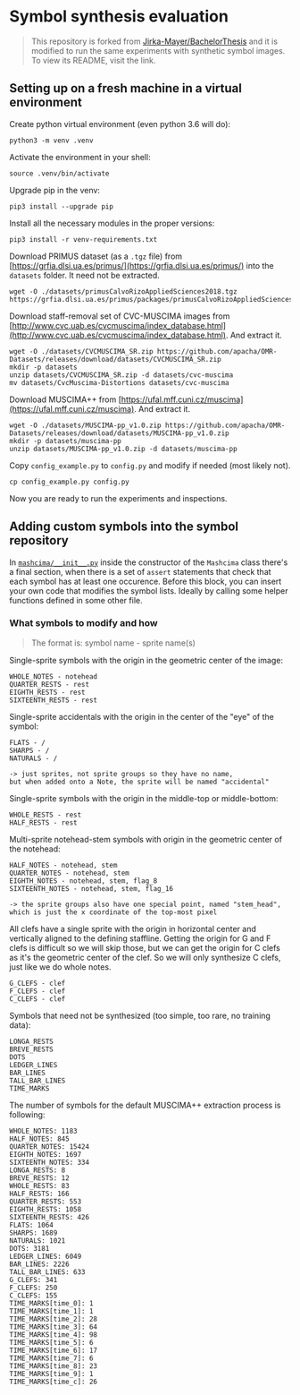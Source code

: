 # Symbol synthesis evaluation

> This repository is forked from [Jirka-Mayer/BachelorThesis](https://github.com/Jirka-Mayer/BachelorThesis) and it is modified to run the same experiments with synthetic symbol images. To view its README, visit the link.


## Setting up on a fresh machine in a virtual environment

Create python virtual environment (even python 3.6 will do):

    python3 -m venv .venv

Activate the environment in your shell:

    source .venv/bin/activate

Upgrade pip in the venv:

    pip3 install --upgrade pip

Install all the necessary modules in the proper versions:

    pip3 install -r venv-requirements.txt

Download PRIMUS dataset (as a `.tgz` file) from
[https://grfia.dlsi.ua.es/primus/](https://grfia.dlsi.ua.es/primus/) into the `datasets` folder. It need not be extracted.

    wget -O ./datasets/primusCalvoRizoAppliedSciences2018.tgz https://grfia.dlsi.ua.es/primus/packages/primusCalvoRizoAppliedSciences2018.tgz

Download staff-removal set of CVC-MUSCIMA images from [http://www.cvc.uab.es/cvcmuscima/index_database.html](http://www.cvc.uab.es/cvcmuscima/index_database.html). And extract it.

    wget -O ./datasets/CVCMUSCIMA_SR.zip https://github.com/apacha/OMR-Datasets/releases/download/datasets/CVCMUSCIMA_SR.zip
    mkdir -p datasets
    unzip datasets/CVCMUSCIMA_SR.zip -d datasets/cvc-muscima
    mv datasets/CvcMuscima-Distortions datasets/cvc-muscima

Download MUSCIMA++ from [https://ufal.mff.cuni.cz/muscima](https://ufal.mff.cuni.cz/muscima). And extract it.

    wget -O ./datasets/MUSCIMA-pp_v1.0.zip https://github.com/apacha/OMR-Datasets/releases/download/datasets/MUSCIMA-pp_v1.0.zip
    mkdir -p datasets/muscima-pp
    unzip datasets/MUSCIMA-pp_v1.0.zip -d datasets/muscima-pp

Copy `config_example.py` to `config.py` and modify if needed (most likely not).

    cp config_example.py config.py

Now you are ready to run the experiments and inspections.


## Adding custom symbols into the symbol repository

In [`mashcima/__init__.py`](mashcima/__init__.py) inside the constructor of the `Mashcima` class there's a final section, when there is a set of `assert` statements
that check that each symbol has at least one occurence. Before this block, you can insert your own code that modifies the symbol lists. Ideally by calling some helper functions defined in some other file.


### What symbols to modify and how

> The format is: symbol name - sprite name(s)

Single-sprite symbols with the origin in the geometric center of the image:

    WHOLE_NOTES - notehead
    QUARTER_RESTS - rest
    EIGHTH_RESTS - rest
    SIXTEENTH_RESTS - rest

Single-sprite accidentals with the origin in the center of the "eye" of the symbol:

    FLATS - /
    SHARPS - /
    NATURALS - /
    
    -> just sprites, not sprite groups so they have no name,
    but when added onto a Note, the sprite will be named "accidental"

Single-sprite symbols with the origin in the middle-top or middle-bottom:

    WHOLE_RESTS - rest
    HALF_RESTS - rest

Multi-sprite notehead-stem symbols with origin in the geometric center of the notehead:

    HALF_NOTES - notehead, stem
    QUARTER_NOTES - notehead, stem
    EIGHTH_NOTES - notehead, stem, flag_8
    SIXTEENTH_NOTES - notehead, stem, flag_16

    -> the sprite groups also have one special point, named "stem_head",
    which is just the x coordinate of the top-most pixel
    
All clefs have a single sprite with the origin in horizontal center and vertically aligned to the defining staffline. Getting the origin for G and F clefs is difficult so we will skip those, but we can get the origin for C clefs as it's the geometric center of the clef. So we will only synthesize C clefs, just like we do whole notes.

    G_CLEFS - clef
    F_CLEFS - clef
    C_CLEFS - clef

Symbols that need not be synthesized (too simple, too rare, no training data):

    LONGA_RESTS
    BREVE_RESTS
    DOTS
    LEDGER_LINES
    BAR_LINES
    TALL_BAR_LINES
    TIME_MARKS

The number of symbols for the default MUSCIMA++ extraction process is following:

    WHOLE_NOTES: 1183
    HALF_NOTES: 845
    QUARTER_NOTES: 15424
    EIGHTH_NOTES: 1697
    SIXTEENTH_NOTES: 334
    LONGA_RESTS: 8
    BREVE_RESTS: 12
    WHOLE_RESTS: 83
    HALF_RESTS: 166
    QUARTER_RESTS: 553
    EIGHTH_RESTS: 1058
    SIXTEENTH_RESTS: 426
    FLATS: 1064
    SHARPS: 1689
    NATURALS: 1021
    DOTS: 3181
    LEDGER_LINES: 6049
    BAR_LINES: 2226
    TALL_BAR_LINES: 633
    G_CLEFS: 341
    F_CLEFS: 250
    C_CLEFS: 155
    TIME_MARKS[time_0]: 1
    TIME_MARKS[time_1]: 1
    TIME_MARKS[time_2]: 28
    TIME_MARKS[time_3]: 64
    TIME_MARKS[time_4]: 98
    TIME_MARKS[time_5]: 6
    TIME_MARKS[time_6]: 17
    TIME_MARKS[time_7]: 6
    TIME_MARKS[time_8]: 23
    TIME_MARKS[time_9]: 1
    TIME_MARKS[time_c]: 26
